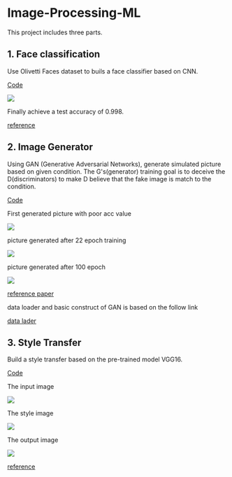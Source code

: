 # Image-Processing-ML
This project includes three parts.

## 1. Face classification

Use Olivetti Faces dataset to buils a face classifier based on CNN.


[Code](https://github.com/Siyuqqq/Image-Processing-ML/blob/master/FaceClassification_CNN/FaceClassification_CNN.ipynb)

![](https://github.com/Siyuqqq/Image-Processing-ML/blob/master/FaceClassification_CNN/olivettifaces.gif?raw=true)

Finally achieve a test accuracy of 0.998.

[reference](https://github.com/keras-team/keras/blob/master/examples/cifar10_cnn.py)



## 2. Image Generator
Using GAN (Generative Adversarial Networks), generate simulated picture based on given condition. The G's(generator) training goal is to deceive the D(discriminators) to make D believe that the fake image is match to the condition.

[Code](https://github.com/Siyuqqq/Image-Processing-ML/blob/master/ImageGenerator/ImageGenerator_GPU.ipynb)

First generated picture with poor acc value

![](https://github.com/Siyuqqq/Image-Processing-ML/blob/master/ImageGenerator/images/facades/0_0.png)

picture generated after 22 epoch training

![](https://github.com/Siyuqqq/Image-Processing-ML/blob/master/ImageGenerator/images/facades/20_200.png)

picture generated after 100 epoch

![](https://github.com/Siyuqqq/Image-Processing-ML/blob/master/ImageGenerator/images/facades/99_0.png)


[reference paper](https://arxiv.org/abs/1611.07004)

data loader and basic construct of GAN is based on the follow link

[data lader](https://github.com/eriklindernoren/Keras-GAN/blob/master/pix2pix/data_loader.py)



## 3. Style Transfer
Build a style transfer based on the pre-trained model VGG16.

[Code](https://github.com/Siyuqqq/Image-Processing-ML/blob/master/StyleTrans/StyleTrans_GPU3.ipynb)

The input image

![](/StyleTrans/input.png)

The style image

![](/StyleTrans/style.png)

The output image

![](/StyleTrans/output.png)

[reference](https://medium.com/tensorflow/neural-style-transfer-creating-art-with-deep-learning-using-tf-keras-and-eager-execution-7d541ac31398)
